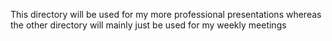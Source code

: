 This directory will be used for my more professional presentations whereas the other directory will mainly just be used for my weekly meetings
